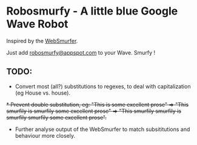 Robosmurfy - A little blue Google Wave Robot
============================================

Inspired by the <a href="http://websmurfer.devnull.net/">WebSmurfer</a>.

Just add robosmurfy@appspot.com to your Wave. Smurfy !

TODO:
---------------------
* Convert most (all?) substitutions to regexes, to deal with capitalization (eg House vs. house).

<del>* Prevent double substitution, eg: "This is some excellent prose" => "This smurfily is smurfily some excellent prose" => "This smurfily smurfily is smurfily smurfily some excellent prose".</del>

* Further analyse output of the WebSmurfer to match subsititutions and behaviour more closely.
